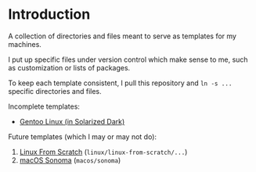 # Introduction

A collection of directories and files meant to serve as templates for my
machines.

I put up specific files under version control which make sense to me, such as
customization or lists of packages.

To keep each template consistent, I pull this repository and `ln -s ...`
specific directories and files.

Incomplete templates:

- [Gentoo Linux (in Solarized Dark)](linux/gentoo/sway-solarized-dark)

Future templates (which I may or may not do):

1. [Linux From Scratch](https://www.linuxfromscratch.org/)
   (`linux/linux-from-scratch/...`)
2. [macOS Sonoma](https://www.apple.com/macos/sonoma/) (`macos/sonoma`)
